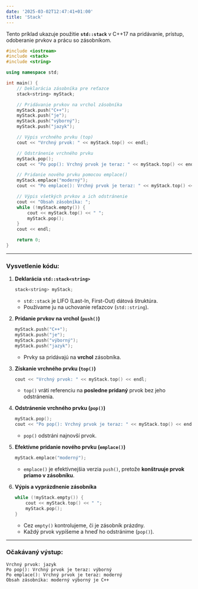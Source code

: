 ```yaml
---
date: '2025-03-02T12:47:41+01:00'
title: 'Stack'
---
```


Tento príklad ukazuje použitie **`std::stack`** v C++17 na pridávanie, prístup, odoberanie prvkov a prácu so zásobníkom.

```cpp
#include <iostream>
#include <stack>
#include <string>

using namespace std;

int main() {
    // Deklarácia zásobníka pre reťazce
    stack<string> myStack;

    // Pridávanie prvkov na vrchol zásobníka
    myStack.push("C++");
    myStack.push("je");
    myStack.push("výborný");
    myStack.push("jazyk");

    // Výpis vrchného prvku (top)
    cout << "Vrchný prvok: " << myStack.top() << endl;

    // Odstránenie vrchného prvku
    myStack.pop();
    cout << "Po pop(): Vrchný prvok je teraz: " << myStack.top() << endl;

    // Pridanie nového prvku pomocou emplace()
    myStack.emplace("moderný");
    cout << "Po emplace(): Vrchný prvok je teraz: " << myStack.top() << endl;

    // Výpis všetkých prvkov a ich odstránenie
    cout << "Obsah zásobníka: ";
    while (!myStack.empty()) {
        cout << myStack.top() << " ";
        myStack.pop();
    }
    cout << endl;

    return 0;
}
```

---

### **Vysvetlenie kódu:**

1. **Deklarácia `std::stack<string>`**
   ```cpp
   stack<string> myStack;
   ```
    - `std::stack` je LIFO (Last-In, First-Out) dátová štruktúra.
    - Používame ju na uchovanie reťazcov (`std::string`).

2. **Pridanie prvkov na vrchol (`push()`)**
   ```cpp
   myStack.push("C++");
   myStack.push("je");
   myStack.push("výborný");
   myStack.push("jazyk");
   ```
    - Prvky sa pridávajú na **vrchol** zásobníka.

3. **Získanie vrchného prvku (`top()`)**
   ```cpp
   cout << "Vrchný prvok: " << myStack.top() << endl;
   ```
    - `top()` vráti referenciu na **posledne pridaný** prvok bez jeho odstránenia.

4. **Odstránenie vrchného prvku (`pop()`)**
   ```cpp
   myStack.pop();
   cout << "Po pop(): Vrchný prvok je teraz: " << myStack.top() << endl;
   ```
    - `pop()` odstráni najnovší prvok.

5. **Efektívne pridanie nového prvku (`emplace()`)**
   ```cpp
   myStack.emplace("moderný");
   ```
    - `emplace()` je efektívnejšia verzia `push()`, pretože **konštruuje prvok priamo v zásobníku**.

6. **Výpis a vyprázdnenie zásobníka**
   ```cpp
   while (!myStack.empty()) {
       cout << myStack.top() << " ";
       myStack.pop();
   }
   ```
    - Cez `empty()` kontrolujeme, či je zásobník prázdny.
    - Každý prvok vypíšeme a hneď ho odstránime (`pop()`).

---

### **Očakávaný výstup:**

```
Vrchný prvok: jazyk
Po pop(): Vrchný prvok je teraz: výborný
Po emplace(): Vrchný prvok je teraz: moderný
Obsah zásobníka: moderný výborný je C++ 
```
